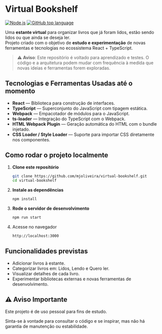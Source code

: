 # Virtual Bookshelf
[![Node.js](https://img.shields.io/badge/node-%3E%3D18.0.0-brightgreen?logo=node.js&logoColor=white)](https://nodejs.org/)
[![GitHub top language](https://img.shields.io/github/languages/top/mjoliveira/virtual-bookshelf?color=blue&logo=typescript)](https://github.com/mjoliveira/virtual-bookshelf)

Uma **estante virtual** para organizar livros que já foram lidos, estão sendo lidos ou que ainda se deseja ler.  
Projeto criado com o objetivo de **estudo e experimentação** de novas ferramentas e tecnologias no ecossistema React + TypeScript.

> ⚠️ **Aviso**: Este repositório é voltado para aprendizado e testes. O código e a arquitetura podem mudar com frequência à medida que novas ideias e ferramentas forem exploradas.

## Tecnologias e Ferramentas Usadas até o momento

- **React** — Biblioteca para construção de interfaces.
- **TypeScript** — Superconjunto do JavaScript com tipagem estática.
- **Webpack** — Empacotador de módulos para o JavaScript.
- **ts-loader** — Integração do TypeScript com o Webpack.
- **HTML Webpack Plugin** — Geração automática do HTML com o bundle injetado.
- **CSS Loader / Style Loader** — Suporte para importar CSS diretamente nos componentes.

## Como rodar o projeto localmente

1. **Clone este repositório**
   ```bash
   git clone https://github.com/mjoliveira/virtual-bookshelf.git
   cd virtual-bookshelf
2. **Instale as dependências**
    ```bash
    npm install
3. **Rode o servidor de desenvolvimento**
    ```bash
    npm run start
4. Acesse no navegador
    ```bash
    http://localhost:3000

## Funcionalidades previstas

* Adicionar livros à estante.
* Categorizar livros em: Lidos, Lendo e Quero ler.
* Visualizar detalhes de cada livro.
* Experimentar bibliotecas externas e novas ferramentas de desenvolvimento.

## ⚠️ Aviso Importante

Este projeto é de uso pessoal para fins de estudo.

Sinta-se à vontade para consultar o código e se inspirar, mas não há garantia de manutenção ou estabilidade.